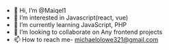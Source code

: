 - 👋 Hi, I’m @Maiqel1
- 👀 I’m interested in Javascript(react, vue)
- 🌱 I’m currently learning JavaScript, PHP
- 💞️ I’m looking to collaborate on Any frontend projects
- 📫 How to reach me- michaelolowe321@gmail.com

<!---
Maiqel1/Maiqel1 is a ✨ special ✨ repository because its `README.md` (this file) appears on your GitHub profile.
You can click the Preview link to take a look at your changes.
--->
